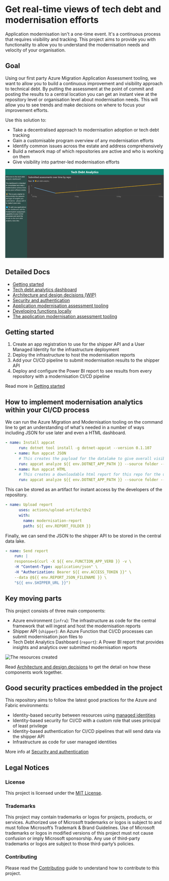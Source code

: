 # Get real-time views of tech debt and modernisation efforts

Application modernisation isn't a one-time event. It's a continuous process that requires visibility and tracking. This project aims to provide you with functionality to allow you to understand the modernisation needs and velocity of your organisation.

## Goal

Using our first party Azure Migration Application Assessment tooling, we want to allow you to build a continuous improvement and visibility approach to technical debt. By putting the assessment at the point of commit and posting the results to a central location you can get an instant view at the repository level or organisation level about modernisation needs. This will allow you to see trends and make decisions on where to focus your improvement efforts.

Use this solution to:

- Take a decentralised approach to modernisation adoption or tech debt tracking
- Gain a customisable program overview of any modernisation efforts
- Identify common issues across the estate and address comprehensively
- Build a network map of which repositories are active and who is working on them
- Give visibility into partner-led modernisation efforts

![Dashboard example](docs/dashboard_example.png)

## Detailed Docs

- [Getting started](docs/getting_started.md)
- [Tech debt analytics dashboard](docs/dashboard.md)
- [Architecture and design decisions (WIP)](docs/architecture.md)
- [Security and authentication](docs/security_and_authentication.md)
- [Application modernisation assessment tooling](docs/appcat.md)
- [Developing functions locally](docs/developing_functions_locally.md)
- [The application modernisation assessment tooling](docs/appcat.md)

## Getting started

1. Create an app registration to use for the shipper API and a User Managed Identity for the infrastructure deployment
2. Deploy the infrastructure to host the modernisation reports
3. Add your CI/CD pipeline to submit modernisation results to the shipper API
4. Deploy and configure the Power BI report to see results from every repository with a modernisation CI/CD pipeline

Read more in [Getting started](docs/getting_started.md)

## How to implement modernisation analytics within your CI/CD process

We can run the Azure Migration and Modernisation tooling on the command line to get an understanding of what's needed in a number of ways including JSON for use later and even a HTML dashboard.

```yaml
- name: Install appcat
      run: dotnet tool install -g dotnet-appcat --version 0.1.107
    - name: Run appcat JSON
      # This creates the payload for the datalake to give overall visibility of the modernisation effort
      run: appcat analyze ${{ env.DOTNET_APP_PATH }} --source folder --report ${{ env.REPORT_FOLDER }} --serializer json --non-interactive --code --binaries --target ${{ env.TARGET}}
    - name: Run appcat HTML
      # This creates a downloadable html report for this repo for the user to view
      run: appcat analyze ${{ env.DOTNET_APP_PATH }} --source folder --report ${{ env.REPORT_FOLDER }}/html --serializer html --non-interactive --code --binaries --target ${{ env.TARGET}}
```

This can be stored as an artifact for instant access by the developers of the repository.

```yaml
- name: Upload report
      uses: actions/upload-artifact@v2
      with:
        name: modernisation-report
        path: ${{ env.REPORT_FOLDER }}
```

Finally, we can send the JSON to the shipper API to be stored in the central data lake.

```yaml
- name: Send report
    run: |
    response=$(curl -X ${{ env.FUNCTION_APP_VERB }} -v \
    -H "Content-Type: application/json" \
    -H "Authorization: Bearer ${{ env.ACCESS_TOKEN }}" \
    --data @${{ env.REPORT_JSON_FILENAME }} \
    "${{ env.SHIPPER_URL }}")
```

## Key moving parts

This project consists of three main components:

- Azure environment (`infra`): The infrastructure as code for the central framework that will ingest and host the modernisation reports
- Shipper API (`shipper`): An Azure Function that CI/CD processes can submit modernisation json files to
- Tech Debt Analytics Dashboard (`report`): A Power BI report that provides insights and analytics over submitted modernisation reports

![The resources created](docs/bicep-visualiser.png)

Read [Architecture and design decisions](docs/architecture.md) to get the detail on how these components work together.

## Good security practices embedded in the project

This repository aims to follow the latest good practices for the Azure and Fabric environments:

- Identity-based security between resources using [managed identities](https://learn.microsoft.com/en-us/azure/active-directory/managed-identities-azure-resources/overview)
- Identity-based security for CI/CD with a custom role that uses principal of least privilege
- Identity-based authentication for CI/CD pipelines that will send data via the shipper API
- Infrastructure as code for user managed identities

More info at [Security and authentication](docs/security_and_authentication.md)

## Legal Notices

### License

This project is licensed under the [MIT License](./LICENSE).

### Trademarks

This project may contain trademarks or logos for projects, products, or services. Authorized use of Microsoft trademarks or logos is subject to and must follow Microsoft’s Trademark & Brand Guidelines. Use of Microsoft trademarks or logos in modified versions of this project must not cause confusion or imply Microsoft sponsorship. Any use of third-party trademarks or logos are subject to those third-party’s policies.

### Contributing

Please read the [Contributing](./CONTRIBUTING.md) guide to understand how to contribute to this project.
